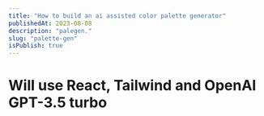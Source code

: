 ```yaml
---
title: "How to build an ai assisted color palette generator"
publishedAt: 2023-08-08
description: "palegen."
slug: "palette-gen"
isPublish: true
---
```


# Will use React, Tailwind and OpenAI GPT-3.5 turbo
